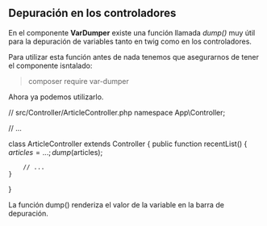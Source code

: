 Depuración en los controladores
-------------------------------

En el componente **VarDumper** existe una función llamada *dump()* muy útil para la depuración de variables tanto en twig como en los controladores.

Para utilizar esta función antes de nada tenemos que asegurarnos de tener el componente isntalado:

> composer require var-dumper

Ahora ya podemos utilizarlo.

// src/Controller/ArticleController.php
namespace App\Controller;

// ...

class ArticleController extends Controller
{
    public function recentList()
    {
        $articles = ...;
        dump($articles);

        // ...
    }
}

La función dump() renderiza el valor de la variable en la barra de depuración.